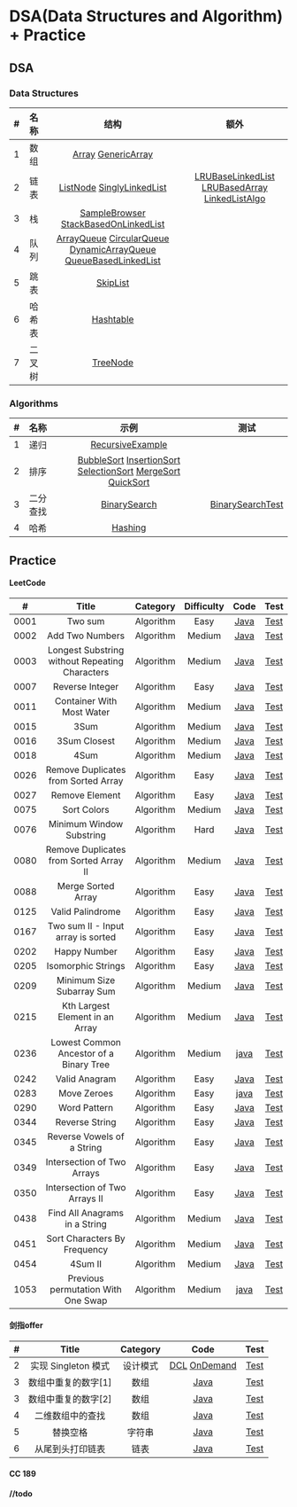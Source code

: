 # DSA(Data Structures and Algorithm) + Practice

## DSA

### Data Structures


| # | 名称 | 结构 | 额外 |
| :---: | :---: | :---: | :---: | 
| 1 | 数组 | [Array](src/main/java/ds/array/Array.java) [GenericArray](src/main/java/ds/array/GenericArray.java) |  |
| 2 | 链表 | [ListNode](src/main/java/ds/linkedlist/ListNode.java) [SinglyLinkedList](src/main/java/ds/linkedlist/SinglyLinkedList.java) | [LRUBaseLinkedList](src/main/java/ds/linkedlist/LRUBaseLinkedList.java) [LRUBasedArray](src/main/java/ds/linkedlist/LRUBasedArray.java) [LinkedListAlgo](src/main/java/ds/linkedlist/LinkedListAlgo.java)|
| 3 | 栈  | [SampleBrowser](src/main/java/ds/stack/SampleBrowser.java) [StackBasedOnLinkedList](src/main/java/ds/stack/StackBasedOnLinkedList.java) | |
| 4 | 队列| [ArrayQueue](src/main/java/ds/queue/ArrayQueue.java) [CircularQueue](src/main/java/ds/queue/CircularQueue.java) [DynamicArrayQueue](src/main/java/ds/queue/DynamicArrayQueue.java) [QueueBasedLinkedList](src/main/java/ds/queue/QueueBasedOnLinkedList.java) |  |
| 5 | 跳表 | [SkipList]() ||
| 6 | 哈希表| [Hashtable]() ||
| 7 | 二叉树 | [TreeNode](src/main/java/ds/tree/TreeNode.java) |  | |


### Algorithms

| # | 名称 | 示例 | 测试 |
| :---: | :---: | :---: | :---: |
| 1 | 递归 | [RecursiveExample](src/main/java/algo/recursion/RecursiveExample.java)  |   |
| 2 | 排序 | [BubbleSort](src/main/java/algo/sort/BubbleSort.java) [InsertionSort](src/main/java/algo/sort/InsertionSort.java) [SelectionSort](src/main/java/algo/sort/SelectionSort.java) [MergeSort](src/main/java/algo/sort/MergeSort.java) [QuickSort](src/main/java/algo/sort/QuickSort.java)|
| 3 | 二分查找 | [BinarySearch](src/main/java/algo/binarysearch/BinarySearch.java) | [BinarySearchTest](src/test/java/algo/binarysearch/BinarySearchTest.java) |
| 4 | 哈希 | [Hashing](src/main/java/algo/hashing/..) |||

## Practice

#### LeetCode

| # | Title | Category | Difficulty | Code | Test | 
| :---: | :---: | :---: | :-------: | :------: | :------: |
| 0001 | Two sum | Algorithm | Easy |[Java](src/main/java/leetcode/Solution0001.java) | [Test](src/test/java/leetcode/Test0001.java) |
| 0002 | Add Two Numbers | Algorithm | Medium | [Java](src/main/java/leetcode/Solution0002.java) | [Test](src/test/java/leetcode/Test0002.java) |
| 0003 | Longest Substring without Repeating Characters | Algorithm | Medium | [Java](src/main/java/leetcode/Solution0003.java) | [Test](src/test/java/leetcode/Test0003.java) |
| 0007 | Reverse Integer | Algorithm | Easy | [Java](src/main/java/leetcode/Solution0007.java) | [Test](src/test/java/leetcode/Test0007.java) |
| 0011 | Container With Most Water | Algorithm | Medium | [Java](src/main/java/leetcode/Solution0011.java) | [Test](src/test/java/leetcode/Test0011.java) |
| 0015 | 3Sum | Algorithm | Medium | [Java](src/main/java/leetcode/Solution0015.java) | [Test](src/test/java/leetcode/Test0015.java) |
| 0016 | 3Sum Closest | Algorithm | Medium | [Java](src/main/java/leetcode/Solution0016.java) | [Test](src/test/java/leetcode/Test0016.java) |
| 0018 | 4Sum | Algorithm | Medium | [Java](src/main/java/leetcode/Solution0018.java) | [Test](src/test/java/leetcode/Test0018.java) |
| 0026 | Remove Duplicates from Sorted Array | Algorithm | Easy | [Java](src/main/java/leetcode/Solution0026.java) | [Test](src/test/java/leetcode/Test0026.java) |
| 0027 | Remove Element | Algorithm | Easy | [Java](src/main/java/leetcode/Solution0027.java) | [Test](src/test/java/leetcode/Test0027.java) |
| 0075 | Sort Colors | Algorithm | Medium | [Java](src/main/java/leetcode/Solution0075.java) | [Test](src/test/java/leetcode/Test0075.java) |
| 0076 | Minimum Window Substring | Algorithm | Hard | [Java](src/main/java/leetcode/Solution0076.java) | [Test](src/test/java/leetcode/Test0076.java) |
| 0080 | Remove Duplicates from Sorted Array II | Algorithm | Medium | [Java](src/main/java/leetcode/Solution0080.java) | [Test](src/test/java/leetcode/Test0080.java) |
| 0088 | Merge Sorted Array | Algorithm | Easy | [Java](src/main/java/leetcode/Solution0088.java) | [Test](src/test/java/leetcode/Test0088.java) |
| 0125 | Valid Palindrome | Algorithm | Easy | [Java](src/main/java/leetcode/Solution0125.java) | [Test](src/test/java/leetcode/Test0125.java) |
| 0167 | Two sum II - Input array is sorted | Algorithm | Easy | [Java](src/main/java/leetcode/Solution0167.java) | [Test](src/test/java/leetcode/Test0167.java) |
| 0202 | Happy Number | Algorithm | Easy | [Java](src/main/java/leetcode/Solution0202.java) | [Test](src/test/java/leetcode/Test0202.java) |
| 0205 | Isomorphic Strings | Algorithm | Easy | [Java](src/main/java/leetcode/Solution0205.java) | [Test](src/test/java/leetcode/Test0205.java) |
| 0209 | Minimum Size Subarray Sum | Algorithm | Medium | [Java](src/main/java/leetcode/Solution0209.java) | [Test](src/test/java/leetcode/Test0209.java) |
| 0215 | Kth Largest Element in an Array | Algorithm | Medium | [Java](src/main/java/leetcode/Solution0215.java) | [Test](src/test/java/leetcode/Test0215.java) |
| 0236 | Lowest Common Ancestor of a Binary Tree | Algorithm | Medium | [java](src/main/java/leetcode/Solution0236.java) | [Test](src/test/java/leetcode/Test0236.java) |
| 0242 | Valid Anagram | Algorithm | Easy | [Java](src/main/java/leetcode/Solution0242.java) | [Test](src/test/java/leetcode/Test0242.java) |
| 0283 | Move Zeroes | Algorithm | Easy | [java](src/main/java/leetcode/Solution0283.java) | [Test](src/test/java/leetcode/Test0283.java) |
| 0290 | Word Pattern | Algorithm | Easy | [Java](src/main/java/leetcode/Solution0290.java) | [Test](src/test/java/leetcode/Test0290.java) |
| 0344 | Reverse String | Algorithm | Easy | [Java](src/main/java/leetcode/Solution0344.java) | [Test](src/test/java/leetcode/Test0344.java) |
| 0345 | Reverse Vowels of a String | Algorithm | Easy | [Java](src/main/java/leetcode/Solution0345.java) | [Test](src/test/java/leetcode/Test0345.java) |
| 0349 | Intersection of Two Arrays | Algorithm | Easy | [Java](src/main/java/leetcode/Solution0349.java) | [Test](src/test/java/leetcode/Test0349.java) |
| 0350 | Intersection of Two Arrays II | Algorithm | Easy | [Java](src/main/java/leetcode/Solution0350.java) | [Test](src/test/java/leetcode/Test0350.java) |
| 0438 | Find All Anagrams in a String | Algorithm | Medium | [Java](src/main/java/leetcode/Solution0438.java) | [Test](src/test/java/leetcode/Test0438.java) |
| 0451 | Sort Characters By Frequency | Algorithm | Medium | [Java](src/main/java/leetcode/Solution0451.java) | [Test](src/test/java/leetcode/Test0451.java) |
| 0454 | 4Sum II | Algorithm | Medium | [Java](src/main/java/leetcode/Solution0454.java) | [Test](src/test/java/leetcode/Test0454.java) |
| 1053 | Previous permutation With One Swap | Algorithm | Medium | [java](src/main/java/leetcode/Solution1053.java) | [Test](src/test/java/leetcode/Test1053.java) |

#### 剑指offer

| # | Title | Category | Code | Test |
| :---: | :---: | :---: | :-------: | :-------: | 
| 2 | 实现 Singleton 模式 | 设计模式 |[DCL](src/main/java/swordoffer/DclSingleton.java) [OnDemand](src/main/java/swordoffer/StaticSingleton.java) | [Test](src/test/java/leetcode/Test1.java) |
| 3 | 数组中重复的数字[1] | 数组 | [Java](src/main/java/swordoffer/RepeatedNumber.java) | [Test](src/test/java/swordoffer/Test03.java) |
| 3 | 数组中重复的数字[2] | 数组 | [Java](src/main/java/swordoffer/DuplicateNumber.java) | [Test](src/test/java/swordoffer/Test03.java) |
| 4 | 二维数组中的查找 | 数组 | [Java](src/main/java/swordoffer/SearchInSortedMatrix.java) | [Test](src/test/java/swordoffer/Test04.java) |
| 5 | 替换空格 | 字符串 | [Java](src/main/java/swordoffer/ReplaceSpaces.java) | [Test](src/test/java/swordoffer/Test05.java) |
| 6 | 从尾到头打印链表 | 链表 | [Java](src/main/java/swordoffer/PrintFromTailToHead.java) | [Test](src/test/java/swordoffer/Test06.java) |

#### CC 189


#### //todo